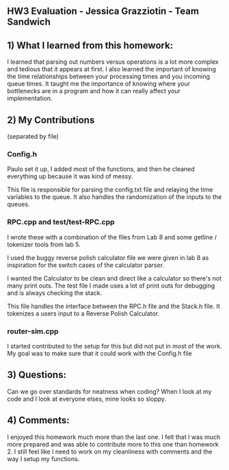 ## HW3 Evaluation - Jessica Grazziotin - Team Sandwich


## 1) What I learned from this homework:
I learned that parsing out numbers versus operations is a lot more complex and tedious that it appears at first. 
I also learned the important of knowing the time relationships between your processing times and you incoming queue times. 
It taught me the importance of knowing where your bottlenecks are in a program and how it can really affect your implementation. 



## 2) My Contributions
(separated by file)
### Config.h 
Paulo set it up, I added most of the functions, and then he cleaned everything up because it was kind of messy. 


This file is responsible for parsing the config.txt file and relaying the time variables to the queue. 
It also handles the randomization of the inputs to the queues. 



### RPC.cpp and  test/test-RPC.cpp
I wrote these with a combination of the files from Lab 8 and some getline / tokenizer tools from lab 5. 

I used the buggy reverse polish calculator file we were given in lab 8 as inspiration for the switch cases of the calculator parser. 

I wanted the Calculator to be clean and direct like a calculator so there's not many print outs. 
The test file I made uses a lot of print outs for debugging and is always checking the stack. 

This file handles the interface between the RPC.h file and the Stack.h file. 
It tokenizes a users input to a Reverse Polish Calculator. 

### router-sim.cpp
I started contributed to the setup for this but did not put in most of the work. 
My goal was to make sure that it could work with the Config.h file


## 3) Questions:

Can we go over standards for neatness when coding?
When I look at my code and I look at everyone elses, mine looks so sloppy. 


## 4) Comments:
I enjoyed this homework much more than the last one. 
I felt that I was much more prepared and was able to contribute more to this one than homework 2. 
I still feel like I need to work on my cleanliness with comments and the way I setup my functions. 
